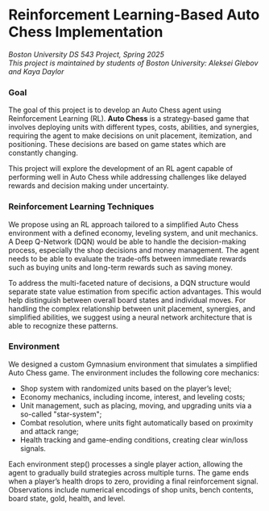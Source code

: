 # **Reinforcement Learning-Based Auto Chess Implementation**

*Boston University DS 543 Project, Spring 2025*  
*This project is maintained by students of Boston University: Aleksei Glebov and Kaya Daylor*

### **Goal**  

The goal of this project is to develop an Auto Chess agent using Reinforcement Learning (RL). **Auto Chess** is a strategy-based game that involves deploying units with different types, costs, abilities, and synergies, requiring the agent to make decisions on unit placement, itemization, and positioning. These decisions are based on game states which are constantly changing.  

This project will explore the development of an RL agent capable of performing well in Auto Chess while addressing challenges like delayed rewards and decision making under uncertainty.  

### **Reinforcement Learning Techniques**  

We propose using an RL approach tailored to a simplified Auto Chess environment with a defined economy, leveling system, and unit mechanics. A Deep Q-Network (DQN) would be able to handle the decision-making process, especially the shop decisions and money management. The agent needs to be able to evaluate the trade-offs between immediate rewards such as buying units and long-term rewards such as saving money.  

To address the multi-faceted nature of decisions, a DQN structure would separate state value estimation from specific action advantages. This would help distinguish between overall board states and individual moves. For handling the complex relationship between unit placement, synergies, and simplified abilities, we suggest using a neural network architecture that is able to recognize these patterns.  

### **Environment**  

We designed a custom Gymnasium environment that simulates a simplified Auto Chess game. The environment includes the following core mechanics:
- Shop system with randomized units based on the player’s level;
- Economy mechanics, including income, interest, and leveling costs;
- Unit management, such as placing, moving, and upgrading units via a so-called "star-system";
- Combat resolution, where units fight automatically based on proximity and attack range;
- Health tracking and game-ending conditions, creating clear win/loss signals.

Each environment step() processes a single player action, allowing the agent to gradually build strategies across multiple turns. The game ends when a player’s health drops to zero, providing a final reinforcement signal. Observations include numerical encodings of shop units, bench contents, board state, gold, health, and level.

